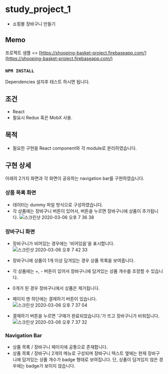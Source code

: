 # study_project_1

- 쇼핑몰 장바구니 만들기

## Memo

프로젝트 샘플 => [https://shooping-basket-project.firebaseapp.com/](https://shooping-basket-project.firebaseapp.com/)

### `NPM INSTALL`

Dependencies 설치후 테스트 하시면 됩니다.

## 조건

- React
- 필요시 Redux 혹은 MobX 사용.

## 목적

- 필요한 구현을 React component와 각 module로 분리하였습니다.

## 구현 상세

아래의 2가지 화면과 각 화면이 공유하는 navigation bar를 구현하였습니다.

### 상품 목록 화면

- 데이터는 dummy 파일 방식으로 구성하였습니다.
- 각 상품에는 장바구니 버튼이 있어서, 버튼을 누르면 장바구니에 상품이 추가됩니다.
![스크린샷 2020-03-06 오후 7 36 38](https://user-images.githubusercontent.com/56405613/76076359-10f59900-5fe2-11ea-9e6a-28ed1ae82372.png)


### 장바구니 화면

- 장바구니가 비어있는 경우에는 '비어있음'을 표시합니다.
![스크린샷 2020-03-06 오후 7 42 33](https://user-images.githubusercontent.com/56405613/76076678-a42ece80-5fe2-11ea-841c-b91aee11042e.png)

- 장바구니에 상품이 1개 이상 담겨있는 경우 상품 목록을 보여줍니다.
- 각 상품에는 +, - 버튼이 있어서 장바구니에 담겨있는 상품 개수를 조정할 수 있습니다.
- 0개가 된 경우 장바구니에서 상품은 제거됩니다.
- 페이지 맨 하단에는 결제하기 버튼이 있습니다.
![스크린샷 2020-03-06 오후 7 37 04](https://user-images.githubusercontent.com/56405613/76076449-3c788380-5fe2-11ea-840b-099b69f7b2f8.png)
- 결제하기 버튼을 누르면 '구매가 완료되었습니다.'가 뜨고 장바구니가 비워집니다.
![스크린샷 2020-03-06 오후 7 37 32](https://user-images.githubusercontent.com/56405613/76076473-4bf7cc80-5fe2-11ea-9f0a-debb7d88070d.png)



### Navigation Bar

- 상품 목록 / 장바구니 페이지에 공통으로 존재합니다.
- 상품 목록 / 장바구니 2개의 메뉴로 구성되며 장바구니 텍스트 옆에는 현재 장바구니에 담겨있는 상품 개수가 badge 형태로 보여집니다. 단, 상품이 담겨있지 않은 경우에는 badge가 보이지 않습니다.
